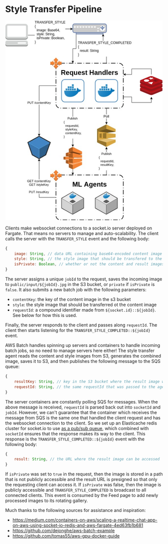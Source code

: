 # Style Transfer Pipeline

![pipeline](docs/style-transfer-pipeline.jpeg)

Clients make websocket connections to a socket.io server deployed on Fargate. That means no servers to manage and auto-scalability. The client calls the server with the `TRANSFER_STYLE` event and the following body:
```js
{
    image: String, // data URL containing base64-encoded content image data and MIME type
    style: String, // the style image that should be transfered to the content image
    isPrivate: Boolean, // whether or not the content and result images should be publicly accessible
}
```

The server assigns a unique `jobId` to the request, saves the incoming image to `public/input/${jobId}.jpg` in the S3 bucket, or `private` if `isPrivate` is `false`. It also submits a new batch job with the following parameters:
* `contentKey`: the key of the content image in the s3 bucket
* `style`: the style image that should be transferred ot the content image
* `requestId`: a compound identifier made from `${socket.id}::${jobId}`. See below for how this is used.

Finally, the server responds to the client and passes along `requestId`. The client then starts listening for the `TRANSFER_STYLE_COMPLETED::${jobId}` event.

AWS Batch handles spinning up servers and containers to handle incoming batch jobs, so no need to manage servers here either! The style transfer agent reads the content and style images from S3, generates the combined image, saves it to S3, and then publishes the following message to the SQS queue:
```js
{
    resultKey: String, // key in the S3 bucket where the result image was saved
    requestId: String, // the same requestId that was passed to the agent
}
```

The server containers are constantly polling SQS for messages. When the above message is received, `requestId` is parsed back out into `socketId` and `jobId`. However, we can't guarantee that the container which receives the message from SQS is the same one that handled the client request and has the websocket connection to the client. So we set up an Elasticache redis cluster for socket.io to use [as a pub/sub queue](https://github.com/socketio/socket.io-redis), which combined with `socketId` ensures that the response makes its way to the client. This response is the `TRANSFER_STYLE_COMPLETED::${jobId}` event with the following body:
```js
{
    result: String, // the URL where the result image can be accessed
}
```

If `isPrivate` was set to `true` in the request, then the image is stored in a path that is not publicly accessible and the result URL is presigned so that only the requesting client can access it. If `isPrivate` was false, then the image is publicly accessible and `TRANSFER_STYLE_COMPLETED` is broadcast to all connected clients. This event is consumed by the Feed page to add newly processed images to its rotating gallery.

Much thanks to the following sources for assistance and inspiration:
* https://medium.com/containers-on-aws/scaling-a-realtime-chat-app-on-aws-using-socket-io-redis-and-aws-fargate-4ed63fb1b681
* https://github.com/dejonghe/aws-batch-example
* https://github.com/tomas55/aws-gpu-docker-guide
